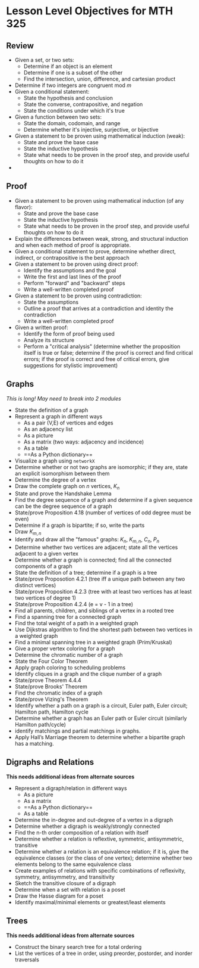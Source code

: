 # Lesson Level Objectives for MTH 325

## Review

- Given a set, or two sets: 
  - Determine if an object is an element 
  - Determine if one is a subset of the other
  - Find the intersection, union, difference, and cartesian product 
- Determine if two integers are congruent mod $m$
- Given a conditional statement: 
  - State the hypothesis and conclusion
  - State the converse, contrapositive, and negation
  - State the conditions under which it's true
- Given a function between two sets: 
  - State the domain, codomain, and range
  - Determine whether it's injective, surjective, or bijective 
- Given a statement to be proven using mathematical induction (weak): 
  - State and prove the base case
  - State the inductive hypothesis
  - State what needs to be proven in the proof step, and provide useful thoughts on how to do it  
- 

## Proof

- Given a statement to be proven using mathematical induction (of any flavor): 
  - State and prove the base case
  - State the inductive hypothesis
  - State what needs to be proven in the proof step, and provide useful thoughts on how to do it 
- Explain the differences between weak, strong, and structural induction and when each method of proof is appropriate. 
- Given a conditional statement to prove, determine whether direct, indirect, or contrapositive is the best approach
- Given a statement to be proven using direct proof: 
  - Identify the assumptions and the goal 
  - Write the first and last lines of the proof
  - Perform "forward" and "backward" steps
  - Write a well-written completed proof 
- Given a statement to be proven using contradiction: 
  - State the assumptions 
  - Outline a proof that arrives at a contradiction and identity the contradiction
  - Write a well-written completed proof
- Given a written proof: 
  - Identify the form of proof being used
  - Analyze its structure
  - Perform a "critical analysis" (determine whether the proposition itself is true or false; determine if the proof is correct and find critical errors; if the proof is correct and free of critical errors, give suggestions for stylistic improvement)


## Graphs 

*This is long! May need to break into 2 modules* 

- State the definition of a graph
- Represent a graph in different ways 
  - As a pair (V,E) of vertices and edges 
  - As an adjacency list 
  - As a picture
  - As a matrix (two ways: adjacency and incidence)
  - As a table
  - ==As a Python dictionary==
- Visualize a graph using `networkX` 
- Determine whether or not two graphs are isomorphic; if they are, state an explicit isomorphism between them 
- Determine the degree of a vertex 
- Draw the complete graph on $n$ vertices, $K_n$ 
- State and prove the Handshake Lemma 
- Find the degree sequence of a graph and determine if a given sequence can be the degree sequence of a graph
- State/prove Proposition 4.18 (number of vertices of odd degree must be even)
- Determine if a graph is bipartite; if so, write the parts 
- Draw $K_{m,n}$
- Identify and draw all the "famous" graphs: $K_n$, $K_{m,n}$, $C_n$, $P_n$ 
- Determine whether two vertices are adjacent; state all the vertices adjacent to a given vertex
- Determine whether a graph is connected; find all the connected components of a graph
- State the definition of a tree; determine if a graph is a tree
- State/prove Proposotion 4.2.1 (tree iff a unique path between any two distinct vertices)
- State/prove Proposition 4.2.3 (tree with at least two vertices has at least two vertices of degree 1)
- State/prove Proposition 4.2.4 (e = v - 1 in a tree)
- Find all parents, children, and siblings of a vertex in a rooted tree
- Find a spanning tree for a connected graph
- Find the total weight of a path in a weighted graph
- Use Dijkstras algorithm to find the shortest path between two vertices in a weighted graph
- Find a minimal spanning tree in a weighted graph (Prim/Kruskal)
- Give a proper vertex coloring for a graph
- Determine the chromatic number of a graph
- State the Four Color Theorem 
- Apply graph coloring to scheduling problems
- Identify cliques in a graph and the clique number of a graph
- State/prove Theorem 4.4.4
- State/prove Brooks' Theorem 
- Find the chromatic index of a graph
- State/prove Vizing's Theorem
- Identify whether a path on a graph is a circuit, Euler path, Euler circuit; Hamilton path, Hamilton cycle 
- Determine whether a graph has an Euler path or Euler circuit (similarly Hamilton path/cycle)
- identify matchings and partial matchings in graphs. 
- Apply Hall’s Marriage theorem to determine whether a bipartite graph has a matching.


## Digraphs and Relations

**This needs additional ideas from alternate sources** 

- Represent a digraph/relation in different ways
  - As a picture
  - As a matrix
  - ==As a Python dictionary== 
  - As a table
- Determine the in-degree and out-degree of a vertex in a digraph
- Determine whether a digraph is weakly/strongly connected
- Find the n-th order composition of a relation with itself 
- Determine whether a relation is reflextive, symmetric, antisymmetric, transitive
- Determine whether a relation is an equivalence relation; if it is, give the equivalence classes (or the class of one vertex); determine whether two elements belong to the same equivalence class 
- Create examples of relations with specific combinations of reflexivity, symmetry, antisymmetry, and transitivity
- Sketch the transitive closure of a digraph
- Determine when a set with relation is a poset
- Draw the Hasse diagram for a poset 
- Identify maximal/minimal elements or greatest/least elements

## Trees

**This needs additional ideas from alternate sources** 

- Construct the binary search tree for a total ordering
- List the vertices of a tree in order, using preorder, postorder, and inorder traversals 